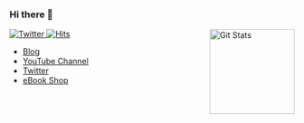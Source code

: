 ### Hi there 👋

<span>
  
<a href="https://twitter.com/dopitz">
<img alt="Twitter" src="https://img.shields.io/twitter/follow/dopitz?style=flat-square&logo=twitter&label=Followers" />
</a>

<a href="https://twitter.com/dopitz">
<img alt="Hits" src="https://hits.seeyoufarm.com/api/count/incr/badge.svg?url=https%3A%2F%2Fgithub.com%2Fodan&count_bg=%2379C83D&title_bg=%23555555&icon=&icon_color=%23E7E7E7&title=Visits&edge_flat=true" />
</a>
  
</span>


<a href="https://github.com/odan">
<img alt="Git Stats" src="https://github-readme-stats.vercel.app/api?username=odan&count_private=true&show_icons=true" align="right" height="150" />
</a>

<p></p>

* [Blog](https://odan.github.io/)
* [YouTube Channel](https://www.youtube.com/c/DanielOpitz)
* [Twitter](https://twitter.com/dopitz)
* [eBook Shop](https://ko-fi.com/dopitz/shop)


